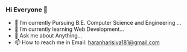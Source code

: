 ### Hi Everyone 👋

- 🔭 I’m currently Pursuing B.E. Computer Science and Engineering ...
- 🌱 I’m currently learning Web Development...
- 💬 Ask me about Anything...
- 📫 How to reach me in Email: haranharisiva181@gmail.com

